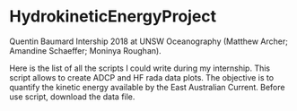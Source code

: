 # HydrokineticEnergyProject
Quentin Baumard
Intership 2018 at UNSW Oceanography (Matthew Archer; Amandine Schaeffer; Moninya Roughan).

Here is the list of all the scripts I could write during my internship. This script allows to create ADCP and HF rada data plots. The objective is to quantify the kinetic energy available by the East Australian Current.
Before use script, download the data file.
